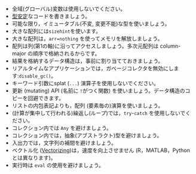 - 全域(グローバル)変数は使用しないでください。
- [型安定](https://www.johnmyleswhite.com/notebook/2013/12/06/writing-type-stable-code-in-julia)なコードを書きましょう。
- 可能な限り，イミュータブル(不変, 変更不能)な型を使いましょう。
- 大きな配列には`sizehint`を使います。
- 大きな配列は，`arr=nothing` を使ってメモリを解放しましょう。
- 配列は列(第1の軸)に沿ってアクセスしましょう。多次元配列は column-major の順序で格納されるからです。
- 結果を格納するデータ構造は，事前に割り当てておきましょう。
- リアルタイムなアプリケーションでは，ガベージコレクタを無効にします:`disable_gc()`。
- キーワード引数にsplat (`...`) 演算子を使用しないでください。
- 更新 (mutating) API (名前に `!`がつく関数) を使いましょう。データ構造のコピーを回避できます。
- リストの内包表記よりも，配列 (要素毎の)演算を使いましょう。
- (計算が集中して行われる)繰返し(ループ)では，`try`-`catch` を使用しないでください。
- コレクション内では `Any` を避けましょう。
- コレクション内では，抽象(アブストラクト)型を避けましょう。
- 入出力では，文字列の補間を避けましょう。
- ベクトル化 ([Vectorizing](https://www.johnmyleswhite.com/notebook/2013/12/22/the-relationship-between-vectorized-and-devectorized-code "https://www.johnmyleswhite.com/notebook/2013/12/22/the-relationship-between-vectorized-and-devectorized-code"))は，速度を向上させません (R，MATLAB，Pythonとは異なります)。
- 実行時は `eval` の使用を避けましょう。
